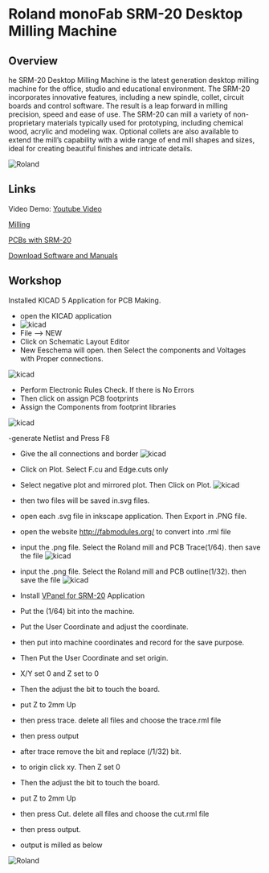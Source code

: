 # Roland monoFab SRM-20 Desktop Milling Machine

## Overview
he SRM-20 Desktop Milling Machine is the latest generation desktop milling machine for the office, studio and educational environment. The SRM-20 incorporates innovative features, including a new spindle, collet, circuit boards and control software. The result is a leap forward in milling precision, speed and ease of use. The SRM-20 can mill a variety of non-proprietary materials typically used for prototyping, including chemical wood, acrylic and modeling wax. Optional collets are also available to extend the mill’s capability with a wide range of end mill shapes and sizes, ideal for creating beautiful finishes and intricate details.

![Roland](images/srm20.jpg)

## Links

Video Demo: [Youtube Video](https://www.youtube.com/watch?v=3UF_cDjEkYk)

[Milling](https://wiki.oulu.fi/display/FLOWS/Milling)

[PCBs with SRM-20](http://archive.fabacademy.org/archives/2017/doc/srm20.html)


[Download Software and Manuals](https://www.rolanddga.com/products/3d/srm-20-small-milling-machine)


## Workshop
 Installed KICAD 5 Application for PCB Making.  

 - open the KICAD application  
 - ![kicad](images/kicadopen.jpg)
 - File --> NEW
 - Click on Schematic Layout Editor
 - New Eeschema will open. then Select the components and Voltages with Proper 
 connections. 

![kicad](images/kicadsch.jpg)
 - Perform Electronic Rules Check. If there is No Errors
 - Then click on assign PCB footprints
 - Assign the Components from footprint libraries  

![kicad](images/kicadfp.jpg)

 -generate Netlist and Press F8
 - Give the all connections and  border
 ![kicad](images/pcblayout.jpg)
 - Click on Plot. Select F.cu and Edge.cuts only
 - Select negative plot and mirrored plot. Then Click on Plot.
 ![kicad](images/plot3d.jpg)

- then two files will be saved in.svg files.
- open each .svg file in inkscape application. Then Export in .PNG file.
- open the website http://fabmodules.org/ to convert into .rml file  
- input the .png file. Select the Roland mill and PCB Trace(1/64). then save the file
![kicad](images/millstrace.jpg)

- input the .png file. Select the Roland mill and PCB outline(1/32). then save the file
![kicad](images/millscut.jpg)
- Install [VPanel for SRM-20](https://startup.rolanddg.com/monoFab/SRM-20/SRM-20_EN/On/sp-srm_about-apps_on_en.html) Application

- Put the (1/64) bit into the machine.
- Put the User Coordinate and adjust the coordinate.
- then put into machine coordinates and record for the save purpose.
- Then Put the User Coordinate and set origin.
- X/Y set 0 and Z set to 0
- Then the adjust the bit to touch the board.
- put Z to 2mm Up
- then press trace. delete all files and choose the trace.rml file
- then press output
- after trace remove the bit and replace (/1/32) bit.
- to origin click xy. Then Z set 0
- Then the adjust the bit to touch the board.
- put Z to 2mm Up
- then press Cut. delete all files and choose the cut.rml file
- then press output.
- output is milled as below

![Roland](images/srm201.jpg)